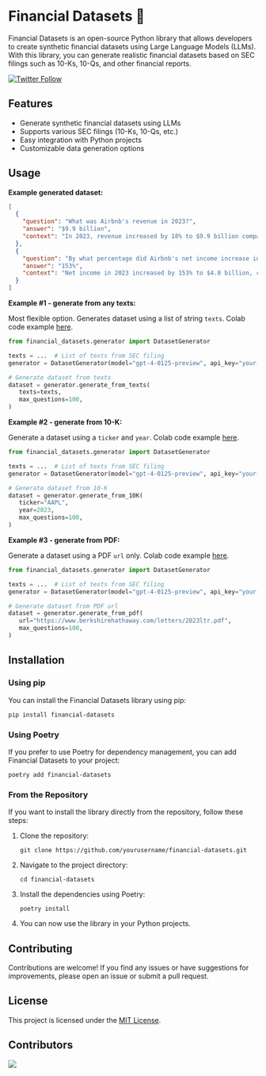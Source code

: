 # Financial Datasets 🧪

Financial Datasets is an open-source Python library 
that allows developers to create synthetic financial datasets
using Large Language Models (LLMs). With this library,
you can generate realistic financial datasets based on SEC filings
such as 10-Ks, 10-Qs, and other financial reports.

[![Twitter Follow](https://img.shields.io/twitter/follow/virattt?style=social)](https://twitter.com/virattt)

## Features

- Generate synthetic financial datasets using LLMs
- Supports various SEC filings (10-Ks, 10-Qs, etc.)
- Easy integration with Python projects
- Customizable data generation options

## Usage

**Example generated dataset:**
```json
[
  {
    "question": "What was Airbnb's revenue in 2023?",
    "answer": "$9.9 billion",
    "context": "In 2023, revenue increased by 18% to $9.9 billion compared to 2022, primarily due to a 14% increase in Nights and Experiences Booked of 54.5 million combined with higher average daily rates driving a 16% increase in Gross Booking Value of $10.0 billion."
  },
  {
    "question": "By what percentage did Airbnb's net income increase in 2023 compared to the prior year?",
    "answer": "153%",
    "context": "Net income in 2023 increased by 153% to $4.8 billion, compared to the prior year, driven by our revenue growth, increased interest income, discipline in managing our cost structure, and the release of a portion of our valuation allowance on deferred tax assets of $2.9 billion."
  }
]
```

**Example #1 - generate from any texts:**

Most flexible option.  Generates dataset using a list of string `texts`. Colab code example [here](https://colab.research.google.com/gist/virattt/f9b5a0ae82cc0caab57df5dedc2927c9/intro-financial-datasets.ipynb).

```python
from financial_datasets.generator import DatasetGenerator

texts = ...  # List of texts from SEC filing
generator = DatasetGenerator(model="gpt-4-0125-preview", api_key="your-openai-key")

# Generate dataset from texts
dataset = generator.generate_from_texts(
   texts=texts, 
   max_questions=100,
)
```

**Example #2 - generate from 10-K:**

Generate a dataset using a `ticker` and `year`.  Colab code example [here](https://colab.research.google.com/gist/virattt/743872e143034987d20e6a6c7bb9d0a1/intro-financial-datasets.ipynb).

```python
from financial_datasets.generator import DatasetGenerator

texts = ...  # List of texts from SEC filing
generator = DatasetGenerator(model="gpt-4-0125-preview", api_key="your-openai-key")

# Generate dataset from 10-K
dataset = generator.generate_from_10K(
   ticker="AAPL",
   year=2023,
   max_questions=100,
)
```

**Example #3 - generate from PDF:**

Generate a dataset using a PDF `url` only.  Colab code example [here](https://colab.research.google.com/gist/virattt/b04442ee7c6c0d0bb3c9371af2283a20/intro-financial-datasets.ipynb).

```python
from financial_datasets.generator import DatasetGenerator

texts = ...  # List of texts from SEC filing
generator = DatasetGenerator(model="gpt-4-0125-preview", api_key="your-openai-key")

# Generate dataset from PDF url
dataset = generator.generate_from_pdf(
   url="https://www.berkshirehathaway.com/letters/2023ltr.pdf",
   max_questions=100,
)
```

## Installation

### Using pip

You can install the Financial Datasets library using pip:

```
pip install financial-datasets
```

### Using Poetry

If you prefer to use Poetry for dependency management, you can add Financial Datasets to your project:

```
poetry add financial-datasets
```

### From the Repository

If you want to install the library directly from the repository, follow these steps:

1. Clone the repository:
   ```
   git clone https://github.com/yourusername/financial-datasets.git
   ```

2. Navigate to the project directory:
   ```
   cd financial-datasets
   ```
   
3. Install the dependencies using Poetry:
   ```
   poetry install
   ```

4. You can now use the library in your Python projects.

## Contributing

Contributions are welcome! If you find any issues or have suggestions for improvements, 
please open an issue or submit a pull request.

## License

This project is licensed under the [MIT License](link-to-license-file).

## Contributors

<a href="https://github.com/virattt/financial-datasets/graphs/contributors">
  <img src="https://contrib.rocks/image?repo=virattt/financial-datasets" />
</a>